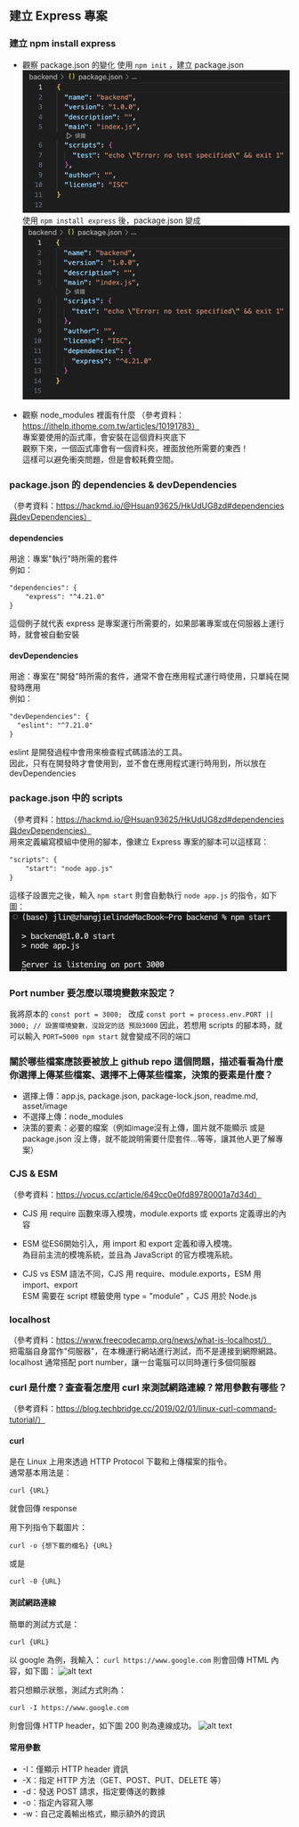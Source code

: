 ## 建立 Express 專案
### 建立 npm install express
- 觀察 package.json 的變化
使用 ``` npm init ``` ，建立 package.json  
![alt text](/backend/asset/image/npm%20init.png)  
使用 ``` npm install express ``` 後，package.json 變成  
![alt text](/backend/asset/image/npm%20install.png)

- 觀察 node_modules 裡面有什麼
（參考資料：https://ithelp.ithome.com.tw/articles/10191783）  
專案要使用的函式庫，會安裝在這個資料夾底下  
觀察下來，一個函式庫會有一個資料夾，裡面放他所需要的東西！  
這樣可以避免衝突問題，但是會較耗費空間。 

### package.json 的 dependencies & devDependencies
（參考資料：https://hackmd.io/@Hsuan93625/HkUdUG8zd#dependencies與devDependencies）
#### dependencies
用途：專案"執行"時所需的套件  
例如：
``` 
"dependencies": {
    "express": "^4.21.0"
}
```
這個例子就代表 express 是專案運行所需要的，如果部署專案或在伺服器上運行時，就會被自動安裝

#### devDependencies
用途：專案在"開發"時所需的套件，通常不會在應用程式運行時使用，只單純在開發時應用  
例如：
```
"devDependencies": {
  "eslint": "^7.21.0"
}
```
eslint 是開發過程中會用來檢查程式碼語法的工具。  
因此，只有在開發時才會使用到，並不會在應用程式運行時用到，所以放在 devDependencies

### package.json 中的 scripts
（參考資料：https://hackmd.io/@Hsuan93625/HkUdUG8zd#dependencies與devDependencies）  
用來定義編寫模組中使用的腳本，像建立 Express 專案的腳本可以這樣寫：
```
"scripts": {
    "start": "node app.js"
}
```
這樣子設置完之後，輸入 ``` npm start ``` 則會自動執行 ``` node app.js ``` 的指令，如下圖：
![alt text](/backend/asset/image/npm%20start.png) 

### Port number 要怎麼以環境變數來設定？
我將原本的 ```const port = 3000; ``` 改成 ``` const port = process.env.PORT || 3000; // 設置環境變數，沒設定的話 預設3000 ``` 
因此，若想用 scripts 的腳本時，就可以輸入 ``` PORT=5000 npm start ``` 就會變成不同的端口

### 關於哪些檔案應該要被放上 github repo 這個問題，描述看看為什麼你選擇上傳某些檔案、選擇不上傳某些檔案，決策的要素是什麼？
- 選擇上傳：app.js, package.json, package-lock.json, readme.md, asset/image
- 不選擇上傳：node_modules
- 決策的要素：必要的檔案（例如image沒有上傳，圖片就不能顯示 或是 package.json 沒上傳，就不能說明需要什麼套件...等等，讓其他人更了解專案）

### CJS & ESM
（參考資料：https://vocus.cc/article/649cc0e0fd89780001a7d34d）
- CJS
用 require 函數來導入模塊，module.exports 或 exports 定義導出的內容

- ESM
從ES6開始引入，用 import 和 export 定義和導入模塊。  
為目前主流的模塊系統，並且為 JavaScript 的官方模塊系統。

- CJS vs ESM
語法不同，CJS 用 require、module.exports，ESM 用 import、export  
ESM 需要在 script 標籤使用 type = "module" ，CJS 用於 Node.js 

### localhost
（參考資料：https://www.freecodecamp.org/news/what-is-localhost/）  
把電腦自身當作"伺服器"，在本機運行網站進行測試，而不是連接到網際網路。  
localhost 通常搭配 port number，讓一台電腦可以同時運行多個伺服器

### curl 是什麼？查查看怎麼用 curl 來測試網路連線？常用參數有哪些？
（參考資料：https://blog.techbridge.cc/2019/02/01/linux-curl-command-tutorial/）
#### curl
是在 Linux 上用來透過 HTTP Protocol 下載和上傳檔案的指令。  
通常基本用法是：
```
curl {URL}
```
就會回傳 response

用下列指令下載圖片：
```
curl -o {想下載的檔名} {URL}
```
或是
```
curl -0 {URL}
```

#### 測試網路連線
簡單的測試方式是：
```
curl {URL}
```
以 google 為例，我輸入：
``` curl https://www.google.com ``` 
則會回傳 HTML 內容，如下圖：
![alt text](/backend/asset/image/curl.png)

若只想顯示狀態，測試方式則為：
``` 
curl -I https://www.google.com
```
則會回傳 HTTP header，如下圖 200 則為連線成功。
![alt text](/backend/asset/image/curl%20-I.png)

#### 常用參數
- -I：僅顯示 HTTP header 資訊
- -X：指定 HTTP 方法（GET、POST、PUT、DELETE 等）
- -d：發送 POST 請求，指定要傳送的數據
- -o：指定內容寫入哪
- -w：自己定義輸出格式，顯示額外的資訊